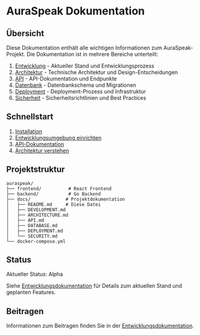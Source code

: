 # AuraSpeak Dokumentation

## Übersicht

Diese Dokumentation enthält alle wichtigen Informationen zum AuraSpeak-Projekt. Die Dokumentation ist in mehrere Bereiche unterteilt:

1. [Entwicklung](DEVELOPMENT.md) - Aktueller Stand und Entwicklungsprozess
2. [Architektur](ARCHITECTURE.md) - Technische Architektur und Design-Entscheidungen
3. [API](API.md) - API-Dokumentation und Endpunkte
4. [Datenbank](DATABASE.md) - Datenbankschema und Migrationen
5. [Deployment](DEPLOYMENT.md) - Deployment-Prozess und Infrastruktur
6. [Sicherheit](SECURITY.md) - Sicherheitsrichtlinien und Best Practices

## Schnellstart

1. [Installation](DEPLOYMENT.md#installation)
2. [Entwicklungsumgebung einrichten](DEVELOPMENT.md#lokale-entwicklung)
3. [API-Dokumentation](API.md)
4. [Architektur verstehen](ARCHITECTURE.md)

## Projektstruktur

```
auraspeak/
├── frontend/          # React Frontend
├── backend/           # Go Backend
├── docs/             # Projektdokumentation
│   ├── README.md     # Diese Datei
│   ├── DEVELOPMENT.md
│   ├── ARCHITECTURE.md
│   ├── API.md
│   ├── DATABASE.md
│   ├── DEPLOYMENT.md
│   └── SECURITY.md
└── docker-compose.yml
```

## Status

Aktueller Status: Alpha

Siehe [Entwicklungsdokumentation](DEVELOPMENT.md) für Details zum aktuellen Stand und geplanten Features.

## Beitragen

Informationen zum Beitragen finden Sie in der [Entwicklungsdokumentation](DEVELOPMENT.md#best-practices). 